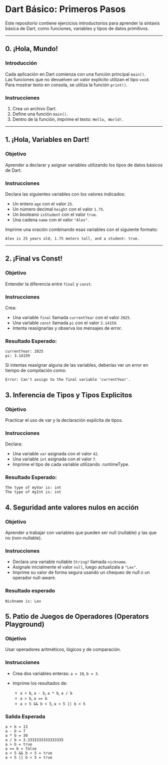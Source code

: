 # Dart Básico: Primeros Pasos

Este repositorio contiene ejercicios introductorios para aprender la sintaxis básica de Dart, como funciones, variables y tipos de datos primitivos.

---

## 0. ¡Hola, Mundo!

### Introducción  
Cada aplicación en Dart comienza con una función principal `main()`.  
Las funciones que no devuelven un valor explícito utilizan el tipo `void`.  
Para mostrar texto en consola, se utiliza la función `print()`.

### Instrucciones  
1. Crea un archivo Dart.  
2. Define una función `main()`.  
3. Dentro de la función, imprime el texto: `Hello, World!`.

---

## 1. ¡Hola, Variables en Dart!

### Objetivo  
Aprender a declarar y asignar variables utilizando los tipos de datos básicos de Dart.

### Instrucciones  
Declara las siguientes variables con los valores indicados:
- Un entero `age` con el valor `25`.
- Un número decimal `height` con el valor `1.75`.
- Un booleano `isStudent` con el valor `true`.
- Una cadena `name` con el valor `"Alex"`.

Imprime una oración combinando esas variables con el siguiente formato:

```
Alex is 25 years old, 1.75 meters tall, and a student: true.
```

---

## 2. ¡Final vs Const!

### Objetivo  
Entender la diferencia entre `final` y `const`.

### Instrucciones  
Crea:

- Una variable `final` llamada `currentYear` con el valor `2025`.  
- Una variable `const` llamada `pi` con el valor `3.14159`.  
- Intenta reasignarlas y observa los mensajes de error.

### Resultado Esperado:

```
currentYear: 2025  
pi: 3.14159
```

Si intentas reasignar alguna de las variables, deberías ver un error en tiempo de compilación como:

```
Error: Can't assign to the final variable 'currentYear'.
```
## 3. Inferencia de Tipos y Tipos Explicitos

### Objetivo
Practicar el uso de var y la declaración explícita de tipos.

### Instrucciones
Declara:
 - Una variable `var` asignada con el valor `42`.
 - Una variable `int` asignada con el valor `7`.
 - Imprime el tipo de cada variable utilizando .runtimeType.

### Resultado Esperado:
```
The type of myVar is: int  
The type of myInt is: int

```

## 4. Seguridad ante valores nulos en acción  

### Objetivo  
Aprender a trabajar con variables que pueden ser null (nullable) y las que no (non-nullable).

### Instrucciones

- Declara una variable nullable `String?` llamada `nickname`.  
- Asígnale inicialmente el valor `null`, luego actualízala a `"Lex"`.  
- Imprime su valor de forma segura usando un chequeo de null o un operador null-aware.

### Resultado esperado
```
Nickname is: Lex
```

## 5. Patio de Juegos de Operadores (Operators Playground)

### Objetivo  
Usar operadores aritméticos, lógicos y de comparación.

### Instrucciones

- Crea dos variables enteras: `a = 10`, `b = 3`.
- Imprime los resultados de:

  - `a + b`, `a - b`, `a * b`, `a / b`
  - `a > b`, `a == b`
  - `a > 5 && b < 5`, `a < 5 || b < 5`

### Salida Esperada

```
a + b = 13  
a - b = 7  
a * b = 30  
a / b = 3.3333333333333335  
a > b = true  
a == b = false  
a > 5 && b < 5 = true  
a < 5 || b < 5 = true
```